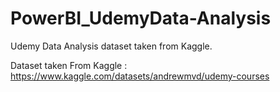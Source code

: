 # PowerBI_UdemyData-Analysis
Udemy Data Analysis dataset taken from Kaggle.


Dataset taken From Kaggle : https://www.kaggle.com/datasets/andrewmvd/udemy-courses
